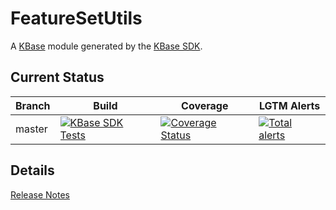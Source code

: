 # FeatureSetUtils
A [KBase](https://kbase.us) module generated by the [KBase SDK](https://github.com/kbase/kb_sdk).

## Current Status

| Branch  | Build                                                              | Coverage                                                                         | LGTM Alerts                                                     |
| ------- | ------------------------------------------------------------------ | -------------------------------------------------------------------------------- | --------------------------------------------------------------- |
| master  | [![KBase SDK Tests](https://github.com/kbaseapps/FeatureSetUtils/workflows/KBase%20SDK%20Tests/badge.svg)](https://github.com/kbaseapps/FeatureSetUtils/actions?query=workflow%3A%22KBase+SDK+Tests%22)  | [![Coverage Status](https://coveralls.io/repos/github/kbaseapps/FeatureSetUtils/badge.svg?branch=master)](https://coveralls.io/github/kbaseapps/FeatureSetUtils?branch=master)  | [![Total alerts](https://img.shields.io/lgtm/alerts/g/kbaseapps/FeatureSetUtils.svg?logo=lgtm&logoWidth=18)](https://lgtm.com/projects/g/kbaseapps/FeatureSetUtils/alerts/)  |


## Details

[Release Notes](RELEASE_NOTES.md)

